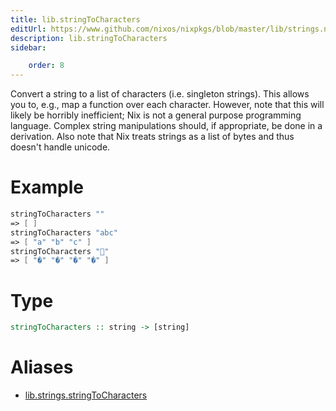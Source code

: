 ```yaml
---
title: lib.stringToCharacters
editUrl: https://www.github.com/nixos/nixpkgs/blob/master/lib/strings.nix#L487C24
description: lib.stringToCharacters
sidebar:

    order: 8
---
```


Convert a string to a list of characters (i.e. singleton strings).
This allows you to, e.g., map a function over each character.  However,
note that this will likely be horribly inefficient; Nix is not a
general purpose programming language. Complex string manipulations
should, if appropriate, be done in a derivation.
Also note that Nix treats strings as a list of bytes and thus doesn't
handle unicode.

# Example

```nix
stringToCharacters ""
=> [ ]
stringToCharacters "abc"
=> [ "a" "b" "c" ]
stringToCharacters "🦄"
=> [ "�" "�" "�" "�" ]
```

# Type

```haskell
stringToCharacters :: string -> [string]
```


# Aliases

- [lib.strings.stringToCharacters](./reference/lib/strings/lib-strings-stringToCharacters)



